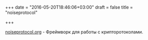 +++
date = "2016-05-20T18:46:06+03:00"
draft = false
title = "noiseprotocol"

+++

<p><a href="https://noiseprotocol.org/">noiseprotocol.org</a>&nbsp;- Фреймворк для работы с крипторотоколами.</p>

